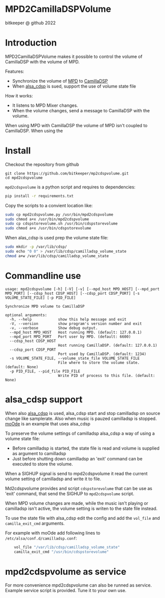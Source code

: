 MPD2CamillaDSPVolume<!-- omit in toc -->
=============================================
bitkeeper @ github 2022

# Introduction

MPD2CamillaDSPVolume makes it possible to control the volume of CamillaDSP with the volume of MPD.

Features:
- Synchronize the volume of [MPD](https://www.musicpd.org/) to [CamillaDSP](https://github.com/HEnquist/camilladsp)
- When [alsa_cdsp](https://github.com/scripple/alsa_cdsp) is sued, support the use of  volume state file

How it works:
* It listens to MPD Mixer changes.
* When the volume changes, send a message to CamillaDSP with the volume.



When using MPD with CamillaDSP the volume of MPD isn't coupled to CamillaDSP.
When using the

# Install
Checkout the repository from github
```
git clone https://github.com/bitkeeper/mp2cdspvolume.git
cd mpd2cdspvolume
```

`mpd2cdspvolume` is a python script and requires to dependencies:
```bash
pip install -r requirements.txt
```

Copy the scripts to a convient location like:
```bash
sudo cp mpd2cdspvolume.py /usr/bin/mpd2cdspvolume
sudo chmod a+x /usr/bin/mpd2cdspvolume
sudo cp cdspstorevolume.sh /usr/bin/cdspstorevolume
sudo chmod a+x /usr/bin/cdspstorevolume
```

When alas_cdsp is used prep the volume state file:
```bash
sudo mkdir -p /var/lib/cdsp/
sudo echo "0 0" > /var/lib/cdsp/camilladsp_volume_state
chmod a+w /var/lib/cdsp/camilladsp_volume_state
```


# Commandline use
```
usage: mpd2cdspvolume [-h] [-V] [-v] [--mpd_host MPD_HOST] [--mpd_port MPD_PORT] [--cdsp_host CDSP_HOST] [--cdsp_port CDSP_PORT] [-s VOLUME_STATE_FILE] [-p PID_FILE]

Synchronize MPD volume to CamillaDSP

optional arguments:
  -h, --help            show this help message and exit
  -V, --version         show program's version number and exit
  -v, --verbose         Show debug output.
  --mpd_host MPD_HOST   Host running MPD. (default: 127.0.0.1)
  --mpd_port MPD_PORT   Port user by MPD. (default: 6600)
  --cdsp_host CDSP_HOST
                        Host running CamillaDSP. (default: 127.0.0.1)
  --cdsp_port CDSP_PORT
                        Port used by CamillaDSP. (default: 1234)
  -s VOLUME_STATE_FILE, --volume_state_file VOLUME_STATE_FILE
                        File where to store the volume state. (default: None)
  -p PID_FILE, --pid_file PID_FILE
                        Write PID of process to this file. (default: None)
```


# alsa_cdsp support
When also  [alsa_cdsp](https://github.com/scripple/alsa_cdsp) is used, alsa_cdsp start and stop camilladsp on source change like samplerate. Also when music is pauzed camilladsp is stopped. [moOde](https://www.moode.org) is an example that uses alsa_cdsp

To preserve the volume settings of camilladsp alsa_cdsp a way of using a volume state file:
- Before camilladsp is started, the state file is read and volume is supplied as argument to camilladsp
- Just before shutting down camilladsp an 'exit' command can be executed to store the volume.


When a SIGHUP signal is send to mpd2cdspvolume it read the current volume setting of camilladsp and write it to file.

Md2cdspvolume provides and script `cdspstorevolume` that can be use as 'exit' command, that send the SIGHUP to `mpd2cdspvolume` script.

When MPD volume changes are made, while the music isn't playing or camilladsp isn't active, the volume setting is writen to the state file instead.

To use the state file with alsa_cdsp edit the config and add the `vol_file` and `camilla_exit_cmd` arguments.

For example with moOde add following lines to `/etc/alsa/conf.d/camilladsp.conf`:
```bash
    vol_file "/var/lib/cdsp/camilladsp_volume_state"
    camilla_exit_cmd "/usr/bin/cdspstorevolume"
```




# mpd2cdspvolume as service
For more convenience mpd2cdspvolume can also be runned as service.
Example service script is provided. Tune it to your own use.


